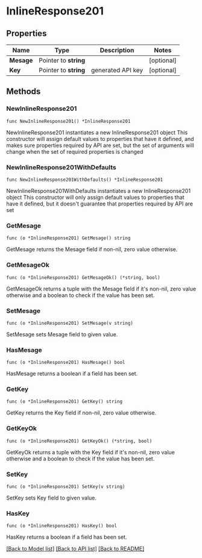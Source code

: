 # InlineResponse201

## Properties

Name | Type | Description | Notes
------------ | ------------- | ------------- | -------------
**Mesage** | Pointer to **string** |  | [optional] 
**Key** | Pointer to **string** | generated API key | [optional] 

## Methods

### NewInlineResponse201

`func NewInlineResponse201() *InlineResponse201`

NewInlineResponse201 instantiates a new InlineResponse201 object
This constructor will assign default values to properties that have it defined,
and makes sure properties required by API are set, but the set of arguments
will change when the set of required properties is changed

### NewInlineResponse201WithDefaults

`func NewInlineResponse201WithDefaults() *InlineResponse201`

NewInlineResponse201WithDefaults instantiates a new InlineResponse201 object
This constructor will only assign default values to properties that have it defined,
but it doesn't guarantee that properties required by API are set

### GetMesage

`func (o *InlineResponse201) GetMesage() string`

GetMesage returns the Mesage field if non-nil, zero value otherwise.

### GetMesageOk

`func (o *InlineResponse201) GetMesageOk() (*string, bool)`

GetMesageOk returns a tuple with the Mesage field if it's non-nil, zero value otherwise
and a boolean to check if the value has been set.

### SetMesage

`func (o *InlineResponse201) SetMesage(v string)`

SetMesage sets Mesage field to given value.

### HasMesage

`func (o *InlineResponse201) HasMesage() bool`

HasMesage returns a boolean if a field has been set.

### GetKey

`func (o *InlineResponse201) GetKey() string`

GetKey returns the Key field if non-nil, zero value otherwise.

### GetKeyOk

`func (o *InlineResponse201) GetKeyOk() (*string, bool)`

GetKeyOk returns a tuple with the Key field if it's non-nil, zero value otherwise
and a boolean to check if the value has been set.

### SetKey

`func (o *InlineResponse201) SetKey(v string)`

SetKey sets Key field to given value.

### HasKey

`func (o *InlineResponse201) HasKey() bool`

HasKey returns a boolean if a field has been set.


[[Back to Model list]](../README.md#documentation-for-models) [[Back to API list]](../README.md#documentation-for-api-endpoints) [[Back to README]](../README.md)


